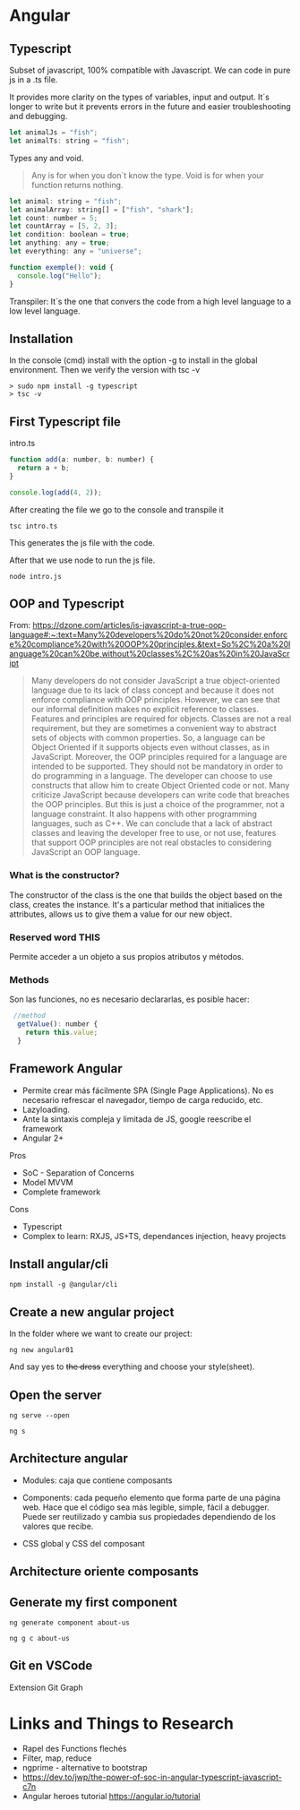 # Angular

## Typescript

Subset of javascript, 100% compatible with Javascript.
We can code in pure js in a .ts file.

It provides more clarity on the types of variables, input and output. It´s longer to write but it prevents errors in the future and easier troubleshooting and debugging.

```js
let animalJs = "fish";
let animalTs: string = "fish";
```

Types any and void.

> Any is for when you don´t know the type.
> Void is for when your function returns nothing.

```js
let animal: string = "fish";
let animalArray: string[] = ["fish", "shark"];
let count: number = 5;
let countArray = [5, 2, 3];
let condition: boolean = true;
let anything: any = true;
let everything: any = "universe";

function exemple(): void {
  console.log("Hello");
}
```

Transpiler: It´s the one that convers the code from a high level language to a low level language.

## Installation

In the console (cmd) install with the option -g to install in the global environment. Then we verify the version with tsc -v

```console
> sudo npm install -g typescript
> tsc -v
```

## First Typescript file

intro.ts

```js
function add(a: number, b: number) {
  return a + b;
}

console.log(add(4, 2));
```

After creating the file we go to the console and transpile it

```console
tsc intro.ts
```

This generates the js file with the code.

After that we use node to run the js file.

```console
node intro.js
```

## OOP and Typescript

From: <https://dzone.com/articles/is-javascript-a-true-oop-language#:~:text=Many%20developers%20do%20not%20consider,enforce%20compliance%20with%20OOP%20principles.&text=So%2C%20a%20language%20can%20be,without%20classes%2C%20as%20in%20JavaScript>

> Many developers do not consider JavaScript a true object-oriented language due to its lack of class concept and because it does not enforce compliance with OOP principles.
> However, we can see that our informal definition makes no explicit reference to classes. Features and principles are required for objects. Classes are not a real requirement, but they are sometimes a convenient way to abstract sets of objects with common properties. So, a language can be Object Oriented if it supports objects even without classes, as in JavaScript.
> Moreover, the OOP principles required for a language are intended to be supported. They should not be mandatory in order to do programming in a language. The developer can choose to use constructs that allow him to create Object Oriented code or not. Many criticize JavaScript because developers can write code that breaches the OOP principles. But this is just a choice of the programmer, not a language constraint. It also happens with other programming languages, such as C++.
> We can conclude that a lack of abstract classes and leaving the developer free to use, or not use, features that support OOP principles are not real obstacles to considering JavaScript an OOP language.

### What is the constructor?

The constructor of the class is the one that builds the object based on the class, creates the instance. It's a particular method that initialices the attributes, allows us to give them a value for our new object.

### Reserved word THIS

Permite acceder a un objeto a sus propios atributos y métodos.

### Methods

Son las funciones, no es necesario declararlas, es posible hacer:

```js
 //method
  getValue(): number {
    return this.value;
  }
```

## Framework Angular

- Permite crear más fácilmente SPA (Single Page Applications). No es necesario refrescar el navegador, tiempo de carga reducido, etc.
- Lazyloading.
- Ante la sintaxis compleja y limitada de JS, google reescribe el framework
- Angular 2+

Pros

- SoC - Separation of Concerns
- Model MVVM
- Complete framework

Cons

- Typescript
- Complex to learn: RXJS, JS+TS, dependances injection, heavy projects

## Install angular/cli

```console
npm install -g @angular/cli
```

## Create a new angular project

In the folder where we want to create our project:

```console
ng new angular01
```

And say yes to ~~the dress~~ everything and choose your style(sheet).

## Open the server

```console
ng serve --open
```

```console
ng s
```

## Architecture angular

- Modules: caja que contiene composants
- Components: cada pequeño elemento que forma parte de una página web. Hace que el código sea más legible, simple, fácil a debugger. Puede ser reutilizado y cambia sus propiedades dependiendo de los valores que recibe.

- CSS global y CSS del composant

## Architecture oriente composants

## Generate my first component

```console
ng generate component about-us

ng g c about-us
```

## Git en VSCode

Extension Git Graph

# Links and Things to Research

- Rapel des Functions flechés
- Filter, map, reduce
- ngprime - alternative to bootstrap
- <https://dev.to/jwp/the-power-of-soc-in-angular-typescript-javascript-c7n>
- Angular heroes tutorial <https://angular.io/tutorial>
